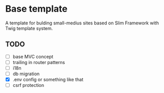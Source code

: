 # Base template

A template for bulding small-medius sites based on Slim Framework with Twig template system.


## TODO
- [ ] base MVC concept
- [ ] trailing in router patterns
- [ ] i18n
- [ ] db migration
- [x] .env config or something like that
- [ ] csrf protection
